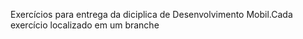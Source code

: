 Exercícios para entrega da diciplica de Desenvolvimento Mobil.Cada exercício localizado em um branche

